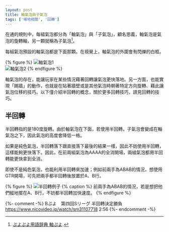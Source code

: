 ```yaml
---
layout: post
title: 軸氣泡與子氣泡
tags: ['場地相關', '回轉']
---
```


在通的規則中，每組氣泡都分為「軸氣泡」與「子氣泡」，顧名思義，軸氣泡是氣泡的旋轉軸，另一顆就稱為子氣泡[^1]。

每組氣泡預設的軸氣泡都是下面那顆。在視覺上，軸氣泡的外圍會有閃爍的白框。

{% figure %}
  ![軸氣泡1](https://i.imgur.com/WFbpiZq.gif)      
  ![軸氣泡2](https://i.imgur.com/kqiUL0s.gif)
{% endfigure %}

軸氣泡的存在，能讓玩家在某些情況藉著回轉讓氣泡更快落地。另一方面，也能實現「踢牆」的動作，也就是在貼著牆壁或是其他氣泡時朝著特定方向旋轉、藉此讓氣泡位移的技巧。以下僅介紹半回轉的概念，關於更多回轉技巧，請見回轉的技巧。

## 半回轉

半回轉指的是180度旋轉。由於軸氣泡在下面，若使用半回轉，子氣泡會變成在軸氣泡之下，因此氣泡的高度會降低一格。

如果是純色氣泡，半回轉落下跟直接落下最後的結果一樣，因此不妨使用半回轉，這樣能夠更快落下。因此，在前兩組氣泡為AAAA的全消開場，兩組氣泡都用半回轉能更快拿到全消。

即使不是純色氣泡，也能利用半回轉來加速；例如前兩手為ABAB的情況，想使用GTR開場，可先把兩手都半回轉後放置於A、B行。

{% figure %}
  ![半回轉例子](https://i.imgur.com/0KNrVIX.png)
{% caption %}
  前兩手為ABAB的情況，若是想把他們縱地擺在A、B行，不妨都半回轉加快速度。
{% endfigure %}

{%- comment -%}
Bぷよ　第四回Sリーグ  半回轉決定勝負
https://www.nicovideo.jp/watch/sm31107718
2:56
{%- endcomment -%}

[^1]: [ぷよぷよ用語辞典 軸ぷよ](https://www26.atwiki.jp/puyowords/pages/307.html).
[^2]: [ぷよぷよ通　まわし、画面外操作完全攻略](https://puyo-camp.jp/posts/65520).
